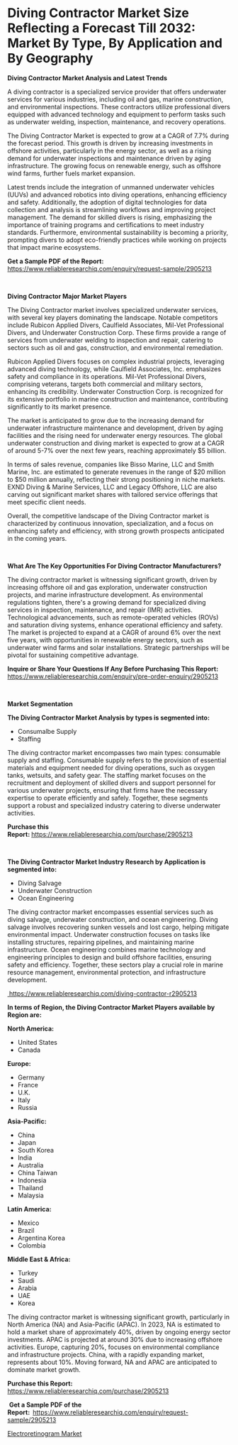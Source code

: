 <p><h1>Diving Contractor Market Size Reflecting a Forecast Till 2032: Market By Type, By Application and By Geography</h1></p><p><strong>Diving Contractor Market Analysis and Latest Trends</strong></p>
<p><p>A diving contractor is a specialized service provider that offers underwater services for various industries, including oil and gas, marine construction, and environmental inspections. These contractors utilize professional divers equipped with advanced technology and equipment to perform tasks such as underwater welding, inspection, maintenance, and recovery operations.</p><p>The Diving Contractor Market is expected to grow at a CAGR of 7.7% during the forecast period. This growth is driven by increasing investments in offshore activities, particularly in the energy sector, as well as a rising demand for underwater inspections and maintenance driven by aging infrastructure. The growing focus on renewable energy, such as offshore wind farms, further fuels market expansion.</p><p>Latest trends include the integration of unmanned underwater vehicles (UUVs) and advanced robotics into diving operations, enhancing efficiency and safety. Additionally, the adoption of digital technologies for data collection and analysis is streamlining workflows and improving project management. The demand for skilled divers is rising, emphasizing the importance of training programs and certifications to meet industry standards. Furthermore, environmental sustainability is becoming a priority, prompting divers to adopt eco-friendly practices while working on projects that impact marine ecosystems.</p></p>
<p><strong>Get a Sample PDF of the Report:&nbsp;</strong> <a href="https://www.reliableresearchiq.com/enquiry/request-sample/2905213?utm_campaign=3384&utm_medium=2&utm_source=Github&utm_content=ia&utm_term=12032025&utm_id=diving-contractor">https://www.reliableresearchiq.com/enquiry/request-sample/2905213</a></p>
<p>&nbsp;</p>
<p><strong>Diving Contractor Major Market Players</strong></p>
<p><p>The Diving Contractor market involves specialized underwater services, with several key players dominating the landscape. Notable competitors include Rubicon Applied Divers, Caulfield Associates, Mil-Vet Professional Divers, and Underwater Construction Corp. These firms provide a range of services from underwater welding to inspection and repair, catering to sectors such as oil and gas, construction, and environmental remediation.</p><p>Rubicon Applied Divers focuses on complex industrial projects, leveraging advanced diving technology, while Caulfield Associates, Inc. emphasizes safety and compliance in its operations. Mil-Vet Professional Divers, comprising veterans, targets both commercial and military sectors, enhancing its credibility. Underwater Construction Corp. is recognized for its extensive portfolio in marine construction and maintenance, contributing significantly to its market presence.</p><p>The market is anticipated to grow due to the increasing demand for underwater infrastructure maintenance and development, driven by aging facilities and the rising need for underwater energy resources. The global underwater construction and diving market is expected to grow at a CAGR of around 5-7% over the next few years, reaching approximately $5 billion.</p><p>In terms of sales revenue, companies like Bisso Marine, LLC and Smith Marine, Inc. are estimated to generate revenues in the range of $20 million to $50 million annually, reflecting their strong positioning in niche markets. EXND Diving & Marine Services, LLC and Legacy Offshore, LLC are also carving out significant market shares with tailored service offerings that meet specific client needs.</p><p>Overall, the competitive landscape of the Diving Contractor market is characterized by continuous innovation, specialization, and a focus on enhancing safety and efficiency, with strong growth prospects anticipated in the coming years.</p></p>
<p>&nbsp;</p>
<p><strong>What Are The Key Opportunities For Diving Contractor Manufacturers?</strong></p>
<p><p>The diving contractor market is witnessing significant growth, driven by increasing offshore oil and gas exploration, underwater construction projects, and marine infrastructure development. As environmental regulations tighten, there's a growing demand for specialized diving services in inspection, maintenance, and repair (IMR) activities. Technological advancements, such as remote-operated vehicles (ROVs) and saturation diving systems, enhance operational efficiency and safety. The market is projected to expand at a CAGR of around 6% over the next five years, with opportunities in renewable energy sectors, such as underwater wind farms and solar installations. Strategic partnerships will be pivotal for sustaining competitive advantage.</p></p>
<p><strong>Inquire or Share Your Questions If Any Before Purchasing This Report:</strong> <a href="https://www.reliableresearchiq.com/enquiry/pre-order-enquiry/2905213?utm_campaign=3384&utm_medium=2&utm_source=Github&utm_content=ia&utm_term=12032025&utm_id=diving-contractor">https://www.reliableresearchiq.com/enquiry/pre-order-enquiry/2905213</a></p>
<p>&nbsp;</p>
<p><strong>Market Segmentation</strong></p>
<p><strong>The Diving Contractor Market Analysis by types is segmented into:</strong></p>
<p><ul><li>Consumalbe Supply</li><li>Staffing</li></ul></p>
<p><p>The diving contractor market encompasses two main types: consumable supply and staffing. Consumable supply refers to the provision of essential materials and equipment needed for diving operations, such as oxygen tanks, wetsuits, and safety gear. The staffing market focuses on the recruitment and deployment of skilled divers and support personnel for various underwater projects, ensuring that firms have the necessary expertise to operate efficiently and safely. Together, these segments support a robust and specialized industry catering to diverse underwater activities.</p></p>
<p><strong>Purchase this Report:&nbsp;</strong><a href="https://www.reliableresearchiq.com/purchase/2905213?utm_campaign=3384&utm_medium=2&utm_source=Github&utm_content=ia&utm_term=12032025&utm_id=diving-contractor">https://www.reliableresearchiq.com/purchase/2905213</a></p>
<p>&nbsp;</p>
<p><strong>The Diving Contractor Market Industry Research by Application is segmented into:</strong></p>
<p><ul><li>Diving Salvage</li><li>Underwater Construction</li><li>Ocean Engineering</li></ul></p>
<p><p>The diving contractor market encompasses essential services such as diving salvage, underwater construction, and ocean engineering. Diving salvage involves recovering sunken vessels and lost cargo, helping mitigate environmental impact. Underwater construction focuses on tasks like installing structures, repairing pipelines, and maintaining marine infrastructure. Ocean engineering combines marine technology and engineering principles to design and build offshore facilities, ensuring safety and efficiency. Together, these sectors play a crucial role in marine resource management, environmental protection, and infrastructure development.</p></p>
<p><a href="https://www.reliableresearchiq.com/diving-contractor-r2905213?utm_campaign=3384&utm_medium=2&utm_source=Github&utm_content=ia&utm_term=12032025&utm_id=diving-contractor">&nbsp;https://www.reliableresearchiq.com/diving-contractor-r2905213</a></p>
<p><strong>In terms of Region, the Diving Contractor Market Players available by Region are:</strong></p>
<p>
    <p> <strong> North America: </strong>
        <ul>
            <li>United States</li>
            <li>Canada</li>
        </ul>
        </p> 
    <p> <strong> Europe: </strong>
        <ul>
            <li>Germany</li>
            <li>France</li>
            <li>U.K.</li>
            <li>Italy</li>
            <li>Russia</li>
        </ul>
        </p> 
    <p> <strong> Asia-Pacific: </strong>
        <ul>
            <li>China</li>
            <li>Japan</li>
            <li>South Korea</li>
            <li>India</li>
            <li>Australia</li>
            <li>China Taiwan</li>
            <li>Indonesia</li>
            <li>Thailand</li>
            <li>Malaysia</li>
        </ul>
        </p> 
    <p> <strong> Latin America: </strong>
        <ul>
            <li>Mexico</li>
            <li>Brazil</li>
            <li>Argentina Korea</li>
            <li>Colombia</li>
        </ul>
        </p> 
    <p> <strong> Middle East & Africa: </strong>
        <ul>
            <li>Turkey</li>
            <li>Saudi</li>
            <li>Arabia</li>
            <li>UAE</li>
            <li>Korea</li>
        </ul>
    </p>
    </p>
<p><p>The diving contractor market is witnessing significant growth, particularly in North America (NA) and Asia-Pacific (APAC). In 2023, NA is estimated to hold a market share of approximately 40%, driven by ongoing energy sector investments. APAC is projected at around 30% due to increasing offshore activities. Europe, capturing 20%, focuses on environmental compliance and infrastructure projects. China, with a rapidly expanding market, represents about 10%. Moving forward, NA and APAC are anticipated to dominate market growth.</p></p>
<p><strong>Purchase this Report: </strong><a href="https://www.reliableresearchiq.com/purchase/2905213?utm_campaign=3384&utm_medium=2&utm_source=Github&utm_content=ia&utm_term=12032025&utm_id=diving-contractor">https://www.reliableresearchiq.com/purchase/2905213</a></p>
<p>&nbsp;<strong>Get a Sample PDF of the Report:&nbsp;&nbsp;</strong><a href="https://www.reliableresearchiq.com/enquiry/request-sample/2905213?utm_campaign=3384&utm_medium=2&utm_source=Github&utm_content=ia&utm_term=12032025&utm_id=diving-contractor">https://www.reliableresearchiq.com/enquiry/request-sample/2905213</a></p>
<p><strong></strong></p>
<p><p><a href="https://github.com/duskodazzi34/Market-Research-Report-List-1/blob/main/electroretinogram-market.md?utm_campaign=3384&utm_medium=2&utm_source=Github&utm_content=ia&utm_term=12032025&utm_id=diving-contractor">Electroretinogram Market</a></p></p>